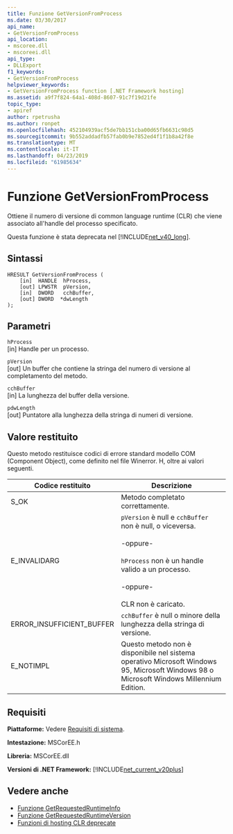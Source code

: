 ```yaml
---
title: Funzione GetVersionFromProcess
ms.date: 03/30/2017
api_name:
- GetVersionFromProcess
api_location:
- mscoree.dll
- mscoreei.dll
api_type:
- DLLExport
f1_keywords:
- GetVersionFromProcess
helpviewer_keywords:
- GetVersionFromProcess function [.NET Framework hosting]
ms.assetid: a9f7f824-64a1-408d-8607-91c7f19d21fe
topic_type:
- apiref
author: rpetrusha
ms.author: ronpet
ms.openlocfilehash: 452104939acf5de7bb151cba00d65fb6631c98d5
ms.sourcegitcommit: 9b552addadfb57fab0b9e7852ed4f1f1b8a42f8e
ms.translationtype: MT
ms.contentlocale: it-IT
ms.lasthandoff: 04/23/2019
ms.locfileid: "61985634"
---
```

# <a name="getversionfromprocess-function"></a>Funzione GetVersionFromProcess
Ottiene il numero di versione di common language runtime (CLR) che viene associato all'handle del processo specificato.  
  
 Questa funzione è stata deprecata nel [!INCLUDE[net_v40_long](../../../../includes/net-v40-long-md.md)].  
  
## <a name="syntax"></a>Sintassi  
  
```  
HRESULT GetVersionFromProcess (  
    [in]  HANDLE  hProcess,   
    [out] LPWSTR  pVersion,   
    [in]  DWORD   cchBuffer,   
    [out] DWORD  *dwLength  
);  
```  
  
## <a name="parameters"></a>Parametri  
 `hProcess`  
 [in] Handle per un processo.  
  
 `pVersion`  
 [out] Un buffer che contiene la stringa del numero di versione al completamento del metodo.  
  
 `cchBuffer`  
 [in] La lunghezza del buffer della versione.  
  
 `pdwLength`  
 [out] Puntatore alla lunghezza della stringa di numeri di versione.  
  
## <a name="return-value"></a>Valore restituito  
 Questo metodo restituisce codici di errore standard modello COM (Component Object), come definito nel file Winerror. H, oltre ai valori seguenti.  
  
|Codice restituito|Descrizione|  
|-----------------|-----------------|  
|S_OK|Metodo completato correttamente.|  
|E_INVALIDARG|`pVersion` è null e `cchBuffer` non è null, o viceversa.<br /><br /> -oppure-<br /><br /> `hProcess` non è un handle valido a un processo.<br /><br /> -oppure-<br /><br /> CLR non è caricato.|  
|ERROR_INSUFFICIENT_BUFFER|`cchBuffer` è null o minore della lunghezza della stringa di versione.|  
|E_NOTIMPL|Questo metodo non è disponibile nel sistema operativo Microsoft Windows 95, Microsoft Windows 98 o Microsoft Windows Millennium Edition.|  
  
## <a name="requirements"></a>Requisiti  
 **Piattaforme:** Vedere [Requisiti di sistema](../../../../docs/framework/get-started/system-requirements.md).  
  
 **Intestazione:** MSCorEE.h  
  
 **Libreria:** MSCorEE.dll  
  
 **Versioni di .NET Framework:** [!INCLUDE[net_current_v20plus](../../../../includes/net-current-v20plus-md.md)]  
  
## <a name="see-also"></a>Vedere anche

- [Funzione GetRequestedRuntimeInfo](../../../../docs/framework/unmanaged-api/hosting/getrequestedruntimeinfo-function.md)
- [Funzione GetRequestedRuntimeVersion](../../../../docs/framework/unmanaged-api/hosting/getrequestedruntimeversion-function.md)
- [Funzioni di hosting CLR deprecate](../../../../docs/framework/unmanaged-api/hosting/deprecated-clr-hosting-functions.md)
